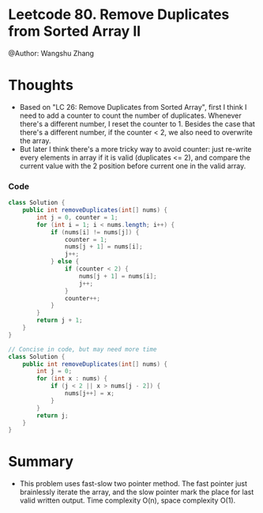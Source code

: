 # Leetcode 80. Remove Duplicates from Sorted Array II
@Author: Wangshu Zhang

# Thoughts
* Based on "LC 26: Remove Duplicates from Sorted Array", first I think I need to add a counter to count the number of duplicates. Whenever there's a different number, I reset the counter to 1. Besides the case that there's a different number, if the counter < 2, we also need to overwrite the array.
* But later I think there's a more tricky way to avoid counter: just re-write every elements in array if it is valid (duplicates <= 2), and compare the current value with the 2 position before current one in the valid array.

### Code
```Java
class Solution {
    public int removeDuplicates(int[] nums) {
        int j = 0, counter = 1;
        for (int i = 1; i < nums.length; i++) {
            if (nums[i] != nums[j]) {
                counter = 1;
                nums[j + 1] = nums[i];
                j++;
            } else {
                if (counter < 2) {
                    nums[j + 1] = nums[i];
                    j++;
                }
                counter++;
            }
        }
        return j + 1;
    }
}
```

```Java
// Concise in code, but may need more time
class Solution {
    public int removeDuplicates(int[] nums) {
        int j = 0;
        for (int x : nums) {
            if (j < 2 || x > nums[j - 2]) {
                nums[j++] = x;
            }
        }
        return j;
    }
}
```

# Summary
* This problem uses fast-slow two pointer method. The fast pointer just brainlessly iterate the array, and the slow pointer mark the place for last valid written output. Time complexity O(n), space complexity O(1).
